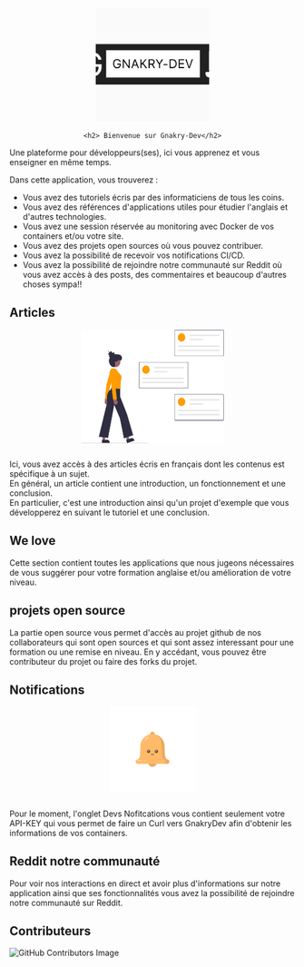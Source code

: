 <div style="text-align:center">
    <img src="/img/logo.jpeg" alt="logo" />
    
    <h2> Bienvenue sur Gnakry-Dev</h2>
</div>

Une plateforme pour développeurs(ses), ici vous apprenez et vous enseigner en même temps.

Dans cette application, vous trouverez :

- Vous avez des tutoriels écris par des informaticiens de tous les coins.
- Vous avez des références d'applications utiles pour étudier l'anglais et d'autres technologies.
- Vous avez une session réservée au monitoring avec Docker de vos containers et/ou votre site.
- Vous avez des projets open sources où vous pouvez contribuer.
- Vous avez la possibilité de recevoir vos notifications CI/CD.
- Vous avez la possibilité de rejoindre notre communauté sur Reddit où vous avez accès à des posts, des commentaires et beaucoup d'autres choses sympa!!

## Articles

<div style="text-align:center; margin-bottom:5%">
    <img src="/img/articles.svg" alt="articles"  style=" height: 200px;
  width: 50%;"/>
</div>

Ici, vous avez accès à des articles écris en français dont les contenus est spécifique à un sujet.  
En général, un article contient une introduction, un fonctionnement et une conclusion.  
En particulier, c'est une introduction ainsi qu'un projet d'exemple que vous développerez en suivant le tutoriel et une conclusion.

## We love

Cette section contient toutes les applications que nous jugeons nécessaires de vous suggérer pour votre formation anglaise et/ou amélioration de votre niveau.

## projets open source

La partie open source vous permet d'accès au projet github de nos collaborateurs qui sont open sources et qui sont assez interessant pour une formation ou une remise en niveau.
En y accédant, vous pouvez être contributeur du projet ou faire des forks du projet.

<div style='display: none'>

## Docker informations

</div>

## Notifications

<div style="text-align:center; margin-bottom:5%">
    <img src="/img/notification.gif" alt="notifications"  style=" height:30%;
  width: 30%;"/>
</div>

Pour le moment, l'onglet Devs Nofitcations vous contient seulement votre API-KEY qui vous permet de faire un Curl vers GnakryDev afin d'obtenir les informations de vos containers.

## Reddit notre communauté

Pour voir nos interactions en direct et avoir plus d'informations sur notre application ainsi que ses fonctionnalités vous avez la possibilité de rejoindre notre communauté sur Reddit.

## Contributeurs

![GitHub Contributors Image](https://contrib.rocks/image?repo=GnakryDev/gnakrydev.github.io)
